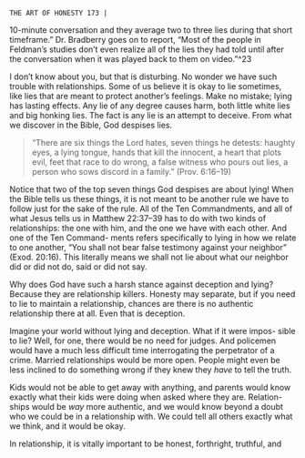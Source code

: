 ```
THE ART OF HONESTY 173 |
```
10-minute conversation and they average two to three lies during that short
timeframe.” Dr. Bradberry goes on to report, “Most of the people in Feldman’s
studies don’t even realize all of the lies they had told until after the conversation
when it was played back to them on video.”^23

I don’t know about you, but that is disturbing. No wonder we have such
trouble with relationships. Some of us believe it is okay to lie sometimes, like lies
that are meant to protect another’s feelings. Make no mistake; lying has lasting
effects. Any lie of any degree causes harm, both little white lies and big honking
lies. The fact is any lie is an attempt to deceive. From what we discover in the
Bible, God despises lies.

> “There are six things the Lord hates, seven things he detests:
> haughty eyes, a lying tongue, hands that kill the innocent, a
> heart that plots evil, feet that race to do wrong, a false witness
> who pours out lies, a person who sows discord in a family.”
> (Prov. 6:16–19)

Notice that two of the top seven things God despises are about lying! When
the Bible tells us these things, it is not meant to be another rule we have to follow
just for the sake of the rule. All of the Ten Commandments, and all of what Jesus
tells us in Matthew 22:37–39 has to do with two kinds of relationships: the one
with him, and the one we have with each other. And one of the Ten Command-
ments refers specifically to lying in how we relate to one another, “You shall not
bear false testimony against your neighbor” (Exod. 20:16). This literally means
we shall not lie about what our neighbor did or did not do, said or did not say.

Why does God have such a harsh stance against deception and lying?
Because they are relationship killers. Honesty may separate, but if you need to
lie to maintain a relationship, chances are there is no authentic relationship there
at all. Even that is deception.

Imagine your world without lying and deception. What if it were impos-
sible to lie? Well, for one, there would be no need for judges. And policemen
would have a much less difficult time interrogating the perpetrator of a crime.
Married relationships would be more open. People might even be less inclined
to do something wrong if they knew they _have_ to tell the truth.

Kids would not be able to get away with anything, and parents would
know exactly what their kids were doing when asked where they are. Relation-
ships would be _way_ more authentic, and we would know beyond a doubt who
we could be in a relationship with. We could tell all others exactly what we
think, and it would be okay.

In relationship, it is vitally important to be honest, forthright, truthful, and